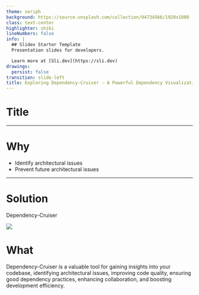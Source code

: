 ```yaml
---
theme: seriph
background: https://source.unsplash.com/collection/94734566/1920x1080
class: text-center
highlighter: shiki
lineNumbers: false
info: |
  ## Slidev Starter Template
  Presentation slides for developers.

  Learn more at [Sli.dev](https://sli.dev)
drawings:
  persist: false
transition: slide-left
title: Exploring Dependency-Cruiser - A Powerful Dependency Visualization Tool
---
```


# Title

---

# Why

- Identify architectural issues
- Prevent future architectural issues

---

# Solution

Dependency-Cruiser

<img src="https://repository-images.githubusercontent.com/74299372/239ed080-370b-11ea-8fe7-140cf7b90a33" />

# What

Dependency-Cruiser is a valuable tool for gaining insights into your codebase, identifying architectural issues, improving code quality, ensuring good dependency practices, enhancing collaboration, and boosting development efficiency.
